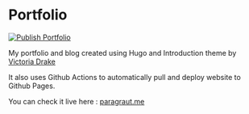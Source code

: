 # Portfolio

[![Publish Portfolio](https://github.com/ParagRaut/myportfolio/actions/workflows/main.yml/badge.svg?branch=main)](https://github.com/ParagRaut/myportfolio/actions/workflows/main.yml)

My portfolio and blog created using Hugo and Introduction theme by [Victoria Drake](https://victoria.dev/)

It also uses Github Actions to automatically pull and deploy website to Github Pages.

You can check it live here : [paragraut.me](https://paragraut.me)
